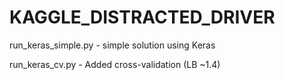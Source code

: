 # KAGGLE_DISTRACTED_DRIVER

run_keras_simple.py - simple solution using Keras

run_keras_cv.py - Added cross-validation (LB ~1.4)

